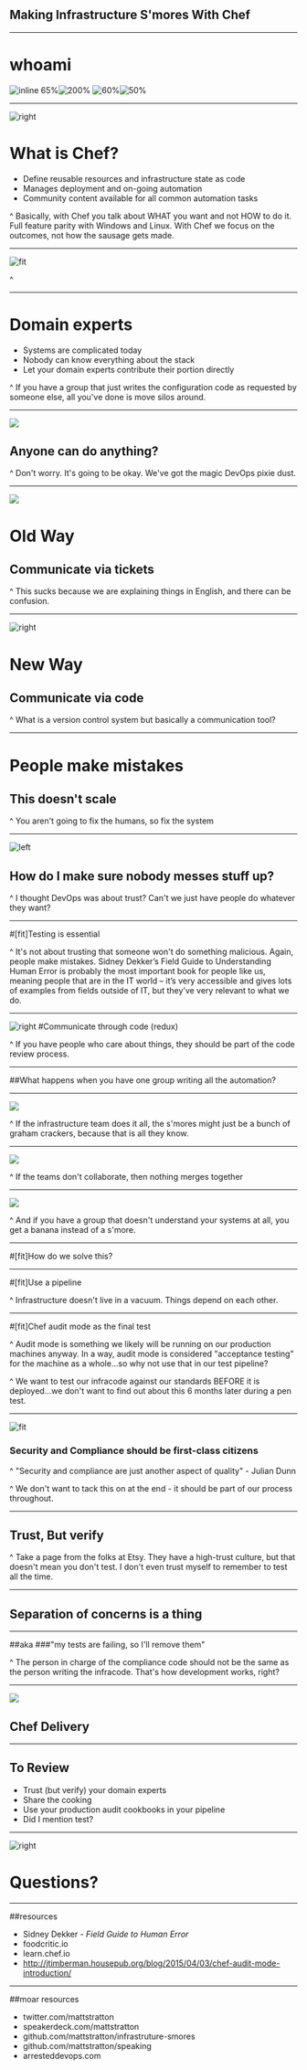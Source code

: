 ## Making Infrastructure S'mores With Chef

---

# whoami

![inline 65%](images/chef.png)![200%](images/ado.png)
![60%](images/dodchi.png)![50%](images/licenseplate.jpg)

---

![right](images/chef-code.png)
# What is Chef?

- Define reusable resources and infrastructure state as code
- Manages deployment and
on-going automation
- Community content available
for all common automation tasks

^ Basically, with Chef you talk about WHAT you want and not HOW to do it. Full feature parity with Windows and Linux. With Chef we focus on the outcomes, not how the sausage gets made.

---

![fit](images/infracode.png)

^

---

# Domain experts

- Systems are complicated today
- Nobody can know everything about the stack
- Let your domain experts contribute their portion directly

^ If you have a group that just writes the configuration code as requested by someone else, all you've done is move silos around.

---

![](images/panic.jpg)
## Anyone can do anything?

^ Don't worry. It's going to be okay. We've got the magic DevOps pixie dust.

---

![](images/oldtech.jpg)

# Old Way

## Communicate via tickets

^ This sucks because we are explaining things in English, and there can be confusion.

---

![right](images/newhotness.gif)
# New Way
## Communicate via code

^ What is a version control system but basically a communication tool?

---
# People make mistakes

## This doesn't scale

^ You aren't going to fix the humans, so fix the system

---
![left](images/hugemistake.png)

## How do I make sure nobody messes stuff up?

^ I thought DevOps was about trust? Can't we just have people do whatever they want?

---

#[fit]Testing is essential

^ It's not about trusting that someone won't do something malicious. Again, people make mistakes. Sidney Dekker’s Field Guide to Understanding Human Error is probably the most important book for people like us, meaning people that are in the IT world – it’s very accessible and gives lots of examples from fields outside of IT, but they’ve very relevant to what we do.

---
![right](images/cute.gif)
#Communicate through code (redux)

^ If you have people who care about things, they should be part of the code review process.

---
##What happens when you have one group writing all the automation?

---

![](images/crackers.jpg)

^ If the infrastructure team does it all, the s'mores might just be a bunch of graham crackers, because that is all they know.

---
![](images/disconnected.jpg)

^ If the teams don't collaborate, then nothing merges together

---
![](images/bananas.jpg)

^ And if you have a group that doesn't understand your systems at all, you get a banana instead of a s'more.

---
#[fit]How do we solve this?

---
#[fit]Use a pipeline

^ Infrastructure doesn't live in a vacuum. Things depend on each other.

---

#[fit]Chef audit mode as the final test

^ Audit mode is something we likely will be running on our production machines anyway. In a way, audit mode is considered "acceptance testing" for the machine as a whole...so why not use that in our test pipeline?

^ We want to test our infracode against our standards BEFORE it is deployed...we don't want to find out about this 6 months later during a pen test.

---
![fit](images/georgesr.jpg)
### Security and Compliance should be first-class citizens

^ "Security and compliance are just another aspect of quality" - Julian Dunn

^ We don't want to tack this on at the end - it should be part of our process throughout.

---
## Trust, But verify

^ Take a page from the folks at Etsy. They have a high-trust culture, but that doesn't mean you don't test. I don't even trust myself to remember to test all the time.

---

## Separation of concerns is a thing

---

##aka
###"my tests are failing, so I'll remove them"

^ The person in charge of the compliance code should not be the same as the person writing the infracode. That's how development works, right?
___

![](images/bill_ted1.jpg)

## Chef Delivery

---
## To Review
- Trust (but verify) your domain experts
- Share the cooking
- Use your production audit cookbooks in your pipeline
- Did I mention test?

---
![right](images/micdrop.gif)
# Questions?
---
##resources
- Sidney Dekker - *Field Guide to Human Error*
- foodcritic.io
- learn.chef.io
- http://jtimberman.housepub.org/blog/2015/04/03/chef-audit-mode-introduction/

---
##moar resources
- twitter.com/mattstratton
- speakerdeck.com/mattstratton
- github.com/mattstratton/infrastruture-smores
- github.com/mattstratton/speaking
- arresteddevops.com
